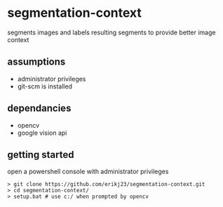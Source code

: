 # segmentation-context
segments images and labels resulting segments to provide better image context

## assumptions
- administrator privileges
- git-scm is installed

## dependancies
- opencv
- google vision api

## getting started
open a powershell console with administrator privileges

```
> git clone https://github.com/erikj23/segmentation-context.git
> cd segmentation-context/
> setup.bat # use c:/ when prompted by opencv
```

